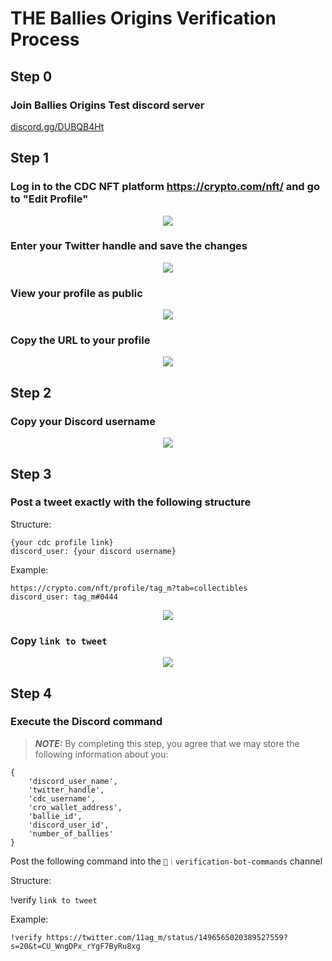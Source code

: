 # THE Ballies Origins Verification Process

## Step 0 <a name="step0"></a>
### Join Ballies Origins Test discord server <a name="step01"></a>

[discord.gg/DUBQB4Ht](https://discord.gg/DUBQB4Ht)

## Step 1 <a name="step1"></a>
### Log in to the CDC NFT platform https://crypto.com/nft/ and go to "Edit Profile" <a name="step11"></a>

<p align="center">
  <img src="https://user-images.githubusercontent.com/98609855/162613514-721f6c15-3a5b-46cf-b4fa-21850f81675e.png">
</p>

### Enter your Twitter handle and save the changes <a name="step12"></a>

<p align="center">
  <img src="https://user-images.githubusercontent.com/98609855/155388258-8bc01ffa-576c-4258-9f6c-bd99c82ea909.png">
</p>

### View your profile as public <a name="step13"></a>

<p align="center">
  <img src="https://user-images.githubusercontent.com/98609855/162613527-872ffc07-8d6e-41e8-bbfe-e17b18f7853e.png">
</p>

### Copy the URL to your profile <a name="step14"></a>

<p align="center">
  <img src="https://user-images.githubusercontent.com/98609855/162613592-bef3215e-c9f4-4c8c-a7fd-2bd46be00a8c.png">
</p>

## Step 2 <a name="step2"></a>
### Copy your Discord username <a name="step21"></a>

<p align="center">
  <img src="https://user-images.githubusercontent.com/98609855/162613671-3a2189ef-ea93-4c95-a487-61c920404e0b.gif">
</p>

## Step 3 <a name="step3"></a>
### Post a tweet exactly with the following structure <a name="step31"></a>
Structure:
```
{your cdc profile link}
discord_user: {your discord username}
```

Example:
```
https://crypto.com/nft/profile/tag_m?tab=collectibles
discord_user: tag_m#0444
```

<p align="center">
  <img src="https://user-images.githubusercontent.com/98609855/162613699-7b85c98e-7cd2-4b36-88f0-a667dd45e805.png">
</p>

### Copy ```link to tweet``` <a name="step32"></a>

<p align="center">
  <img src="https://user-images.githubusercontent.com/98609855/162614005-6f8b2943-6ca2-4fad-ac5b-3d6020fb6bdb.gif">
</p>

## Step 4 <a name="step4"></a>
### Execute the Discord command <a name="step41"></a>
> **_NOTE:_**  By completing this step, you agree that we may store the following information about you: 
```
{
    'discord_user_name',
    'twitter_handle',
    'cdc_username',
    'cro_wallet_address',
    'ballie_id',
    'discord_user_id',
    'number_of_ballies'
}
```


Post the following command into the ```🤖︱verification-bot-commands``` channel

Structure:

!verify ```link to tweet```

Example:

```!verify https://twitter.com/11ag_m/status/1496565020389527559?s=20&t=CU_WngDPx_rYgF7ByRu8xg```
